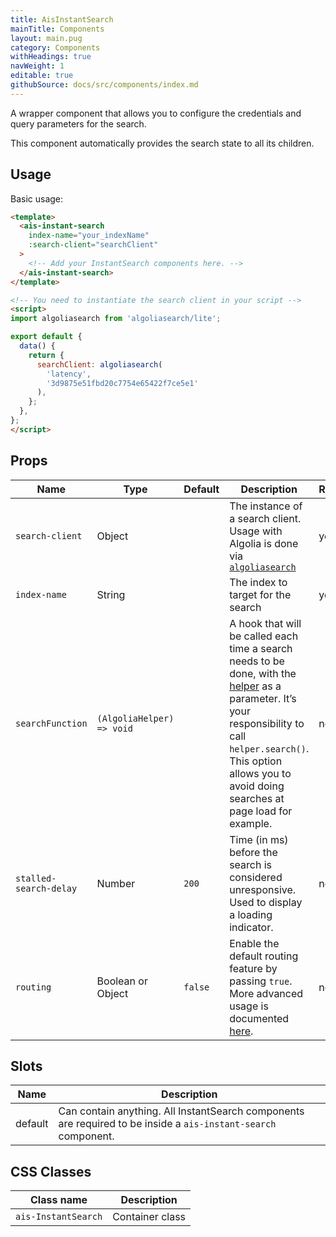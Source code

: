 ```yaml
---
title: AisInstantSearch
mainTitle: Components
layout: main.pug
category: Components
withHeadings: true
navWeight: 1
editable: true
githubSource: docs/src/components/index.md
---
```


A wrapper component that allows you to configure the credentials and query parameters for the search.

This component automatically provides the search state to all its children.

## Usage

Basic usage:

```html
<template>
  <ais-instant-search
    index-name="your_indexName"
    :search-client="searchClient"
  >
    <!-- Add your InstantSearch components here. -->
  </ais-instant-search>
</template>

<!-- You need to instantiate the search client in your script -->
<script>
import algoliasearch from 'algoliasearch/lite';

export default {
  data() {
    return {
      searchClient: algoliasearch(
        'latency',
        '3d9875e51fbd20c7754e65422f7ce5e1'
      ),
    };
  },
};
</script>
```

## Props
Name | Type | Default | Description | Required
---|---|---|---|---
`search-client` | Object | | The instance of a search client. Usage with Algolia is done via [`algoliasearch`](https://npm.im/algoliasearch) | yes
`index-name` | String  | | The index to target for the search | yes
`searchFunction` | `(AlgoliaHelper) => void` | | A hook that will be called each time a search needs to be done, with the [helper](https://community.algolia.com/algoliasearch-helper-js/) as a parameter. It’s your responsibility to call `helper.search()`. This option allows you to avoid doing searches at page load for example. | no
`stalled-search-delay` | Number | `200`  | Time (in ms) before the search is considered unresponsive. Used to display a loading indicator. | no
`routing` | Boolean or Object | `false` | Enable the default routing feature by passing `true`. More advanced usage is documented [here](https://community.algolia.com/instantsearch.js/v2/guides/routing.html). | no

## Slots

Name | Description
---|---
default | Can contain anything. All InstantSearch components are required to be inside a `ais-instant-search` component.

## CSS Classes

Class name | Description
---|---
`ais-InstantSearch` | Container class

